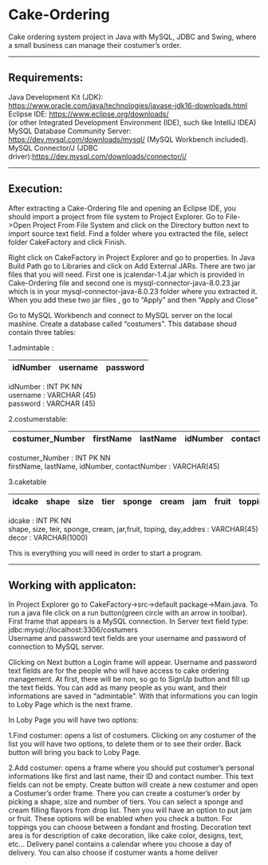 # Cake-Ordering

Cake ordering system project in Java with MySQL, JDBC and Swing, where a small business can manage their costumer’s order.

-------------
Requirements:
-------------

Java Development Kit (JDK): https://www.oracle.com/java/technologies/javase-jdk16-downloads.html <br>
Eclipse IDE: https://www.eclipse.org/downloads/<br>
(or other Integrated Development Environment (IDE), such like IntelliJ IDEA) <br>
MySQL Database Community Server: https://dev.mysql.com/downloads/mysql/ (MySQL Workbench included).<br>
MySQL Connector/J (JDBC driver):https://dev.mysql.com/downloads/connector/j/<br>

----------
Execution:
----------

After extracting a Cake-Ordering file and opening an Eclipse IDE, you should import a project from file system to  Project Explorer. Go to File->Open Project From File System and click on the Directory button next to import source text field. Find a folder where you extracted the file, select folder CakeFactory and click Finish.  

Right click on CakeFactory in Project Explorer and go to properties.  In Java Build Path go to Libraries and click on Add External JARs. There are two jar files that you will need. First one is jcalendar-1.4.jar which is provided in Cake-Ordering file and second one is mysql-connector-java-8.0.23.jar which is in your  mysql-connector-java-8.0.23 folder where you extracted it. When you add these two jar files , go to “Apply” and then “Apply and Close” 

Go to MySQL Workbench and connect to MySQL server on the local mashine. Create a database called “costumers”. This database shoud contain three tables: 

1.admintable :

| idNumber | username | password | 
|----------|-----------|---------|

idNumber : INT PK NN <br>
username : VARCHAR (45) <br>
password : VARCHAR (45) <br>

2.costumerstable:

| costumer_Number | firstName | lastName | idNumber | contactNumber |
|-----------------|------------|-----------|-----------|------------|

costumer_Number : INT PK NN <br>
firstName, lastName, idNumber, contactNumber : VARCHAR(45)

3.caketable

| idcake | shape | size | tier | sponge | cream | jam | fruit | topping | day | address | decor |
|--------|-------|------|------|--------|-------|-----|-------|---------|-----|---------|-------|

idcake : INT PK NN <br>
shape, size, teir, sponge, cream, jar,fruit, toping, day,addres : VARCHAR(45) <br>
decor : VARCHAR(1000)

This is everything you will need in order to start a program. 

------------------------
Working with applicaton:
------------------------

In Project Explorer go to CakeFactory->src->default package->Main.java. To run a java file click on a run button(green circle with an arrow in toolbar). First frame that appears is a MySQL connection. In Server text field type: <br> 
jdbc:mysql://localhost:3306/costumers <br> 
Username and password text fields are your username and password of connection to MySQL server.

Clicking on Next button a Login frame will appear.  Username and password text fields are for the people who will have access to cake ordering management. At first, there will be non, so go to SignUp button and fill up the text fields. You can add as many people as you want, and their informations are saved in “admintable”. With that informations you can login to Loby Page which is the next frame.

In Loby Page you will have two options:  

  1.Find costumer: opens a list of costumers. Clicking on any costumer of the list you will have two options, to delete them or to see their order. Back button will bring you back to Loby Page. 

  2.Add costumer: opens a frame where you should put costumer’s personal informations like first and last name, their ID and contact number. This text fields can not be empty. Create button will create a new costumer and open a Costumer’s order frame. There you can create a costumer’s order by picking a shape, size and number of tiers. You can select a sponge and cream filling flavors from drop list. Then you will have an option to put jam or fruit. These options will be enabled when you check a button. For toppings you can choose between a fondant and frosting. Decoration text area is for description of cake decoration, like cake color, designs, text, etc... Delivery panel contains a calendar where you choose a day of delivery. You can also choose if costumer wants a home deliver
